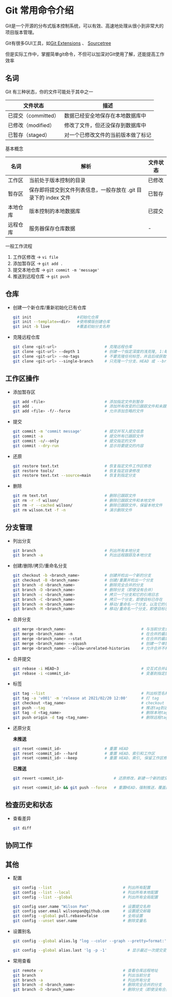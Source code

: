 # Git 常用命令介绍

Git是一个开源的分布式版本控制系统，可以有效、高速地处理从很小到非常大的项目版本管理。

Git有很多GUI工具，如[Git Extensions](https://github.com/gitextensions/gitextensions) 、 [Sourcetree](https://www.sourcetreeapp.com/)

但是实际工作中，掌握简单git命令，不但可以加深对Git使用了解，还能提高工作效率

## 名词

Git 有三种状态，你的文件可能处于其中之一

| **文件状态**        | **描述**                           |
| ------------------- | ---------------------------------- |
| 已提交（committed） | 数据已经安全地保存在本地数据库中   |
| 已修改（modified）  | 修改了文件，但还没保存到数据库中   |
| 已暂存（staged）    | 对一个已修改文件的当前版本做了标记 |

基本概念

| **名词** | **解析**                                                        | **文件状态** |
| -------- | --------------------------------------------------------------- | ------------ |
| 工作区   | 当前处于版本控制的目录                                          | 已修改       |
| 暂存区   | 保存即将提交到文件列表信息，一般存放在 .git 目录下的 index 文件 | 已暂存       |
| 本地仓库     | 版本控制的本地数据库                                            | 已提交       |
| 远程仓库 | 服务器保存仓库数据 | -

一般工作流程

1. 工作区修改       ->  `vi file`
2. 添加暂存区       ->  `git add .`
3. 提交本地仓库     ->  `git commit -m 'message'`
4. 推送到远程仓库   ->  `git push`

## 仓库

- 创建一个新仓库/重新初始化已有仓库

    ```bash
    git init                    #初始化仓库
    git init --template=<dir>   #使用模版创建仓库
    git init -b live            #覆盖初始分支名称 
    ```

- 克隆远程仓库

    ```bash
    git clone <git-url>                     # 克隆远程仓库
    git clone <git-url> --depth 1           # 创建一个指定深度的浅克隆, 1:每个分支最后一次提交
    git clone <git-url> --no-tags           # 不要克隆任何标签，并且后续获取操作也不下载它们
    git clone <git-url> --single-branch     # 只克隆一个分支、HEAD 或 --branch
    ```

## 工作区操作

- 添加暂存区
  
    ```bash
    git add <file>                          # 添加指定文件到暂存
    git add .                               # 添加所有改变的已跟踪文件和未跟踪文件
    git add <file> -f/--force               # 允许添加忽略的文件
    ```

- 提交

    ```bash
    git commit -m 'commit message'          # 提交并写入提交信息
    git commit -a                           # 提交所有已跟踪文件
    git commit -o/--only                    # 提交指定的文件
    git commit --dry-run                    # 显示将要提交的内容
    ```

- 还原

    ```bash
    git restore text.txt                    # 恢复指定文件工作区修改
    git restore tools/                      # 恢复指定目录修改
    git restore text.txt --source=main      # 恢复到指定分支
    ```

- 删除
  
    ```bash
    git rm text.txt                         # 删除已跟踪文件
    git rm -r -f wilson/                    # 删除已跟踪文件和本地文件
    git rm -r --cached wilson/              # 删除已跟踪文件，保留本地文件
    git rm wilson.txt -f -n                 # 演示删除文件
    ```

## 分支管理

- 列出分支
  
    ```bash
    git branch                              # 列出所有本地分支
    git branch -a                           # 列出远程跟踪及本地分支
    ```

- 创建/删除/拷贝/重命名分支

    ```bash
    git checkout -b <branch_name>           # 创建并检出一个新的分支
    git checkout -B <branch_name>           # 创建/重置并检出一个分支
    git branch -d <branch_name>             # 删除完全合并的分支
    git branch -D <branch_name>             # 删除分支（即使没有合并）
    git branch -c <branch_name>             # 拷贝一个分支和它的引用日志
    git branch -C <branch_name>             # 拷贝一个分支，即使目标已存在
    git branch -m <branch_name>             # 移动/重命名一个分支，以及它的引用日志
    git branch -M <branch_name>             # 移动/重命名一个分支，即使目标已存在
    ```

- 合并分支
  
    ```bash
    git merge <branch_name>                                 # 与当前分支合并
    git merge <branch_name> -n                              # 在合并的最后不显示差异统计
    git merge <branch_name> --stat                          # 在合并的最后显示差异统计
    git merge <branch_name> --squash                        # 创建一个单独的提交而不是做一次合并
    git merge <branch_name> --allow-unrelated-histories     # 允许合并不相关的历史
    ```

- 合并提交

    ```bash
    git rebase -i HEAD~3                                    # 交互式合并最近3次提交
    git rebase -i <commit_id>                               # 变基到指定提交
    ```

- 标签

    ```bash
    git tag --list                                          # 列出标签名称
    git tag -a 'v001' -m 'release at 2021/02/20 12:00'      # 打 tag
    git checkout <tag_name>                                 # checkout tag
    git push --tag                                          # 推送tag到远程
    git tag -d <tag_name>                                   # 删除本地tag
    git push origin -d tag <tag_name>                       # 删除远程tag
    ```

- 还原分支

    **未推送**

    ```bash
    git reset <commit_id>                   # 重置 HEAD
    git reset <commit_id> --hard            # 重置 HEAD、索引和工作区
    git reset <commit_id> --keep            # 重置 HEAD、索引, 保留工作区修改
    ```

    **已推送**

    ```bash
    git revert <commit_id>                      # 还原修改，新建一个新的提交，提交历史不会覆盖

    git reset <commit_id> && git push --force   # 重置HEAD，强制推送，覆盖提交历史
    ```

## 检查历史和状态

- 查看差异

    ```bash
    git diff 
    ```

## 协同工作

## 其他

- 配置

    ```bash
    git config --list                               # 列出所有配置
    git config --list --local                       # 列出所有本地配置
    git config --list --global                      # 列出所有全局配置

    git config user.name "Wilson Pan"               # 设置提交名称
    git config user.email wilsonpan@github.com      # 设置提交邮箱
    git config --global pull.rebase=false           # 全局设置
    git config --unset user.name                    # 删除变量名    
    ```

- 设置别名
  
  ```bash
  git config --global alias.lg "log --color --graph --pretty=format:'%Cred%h%Creset -%C(yellow)%d%Creset %s %Cgreen(%cr) %C(bold blue)<%an>%Creset' --abbrev-commit"                                  # git lg 查看日志

  git config --global alias.last 'lg -p -1'         # 显示最近一次提交变更
  ```

- 常用查看

    ```bash
    git remote -v                                   # 查看仓库远程地址
    git branch                                      # 列出当前分支
    git branch -a                                   # 列出所有分支
    git branch -d <branch_name>                     # 删除完全合并的分支
    git branch -D <branch_name>                     # 删除分支（即使没有合并）
    ```
